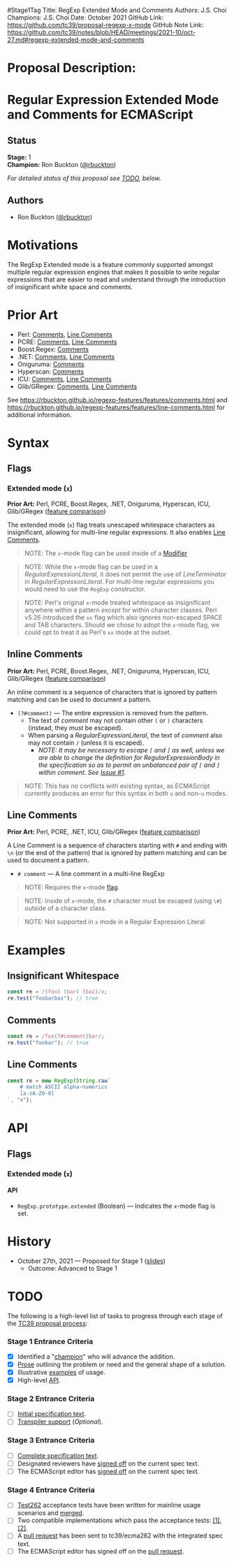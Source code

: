 #Stage1Tag
Title: RegExp Extended Mode and Comments
Authors: J.S. Choi
Champions: J.S. Choi
Date: October 2021
GitHub Link: https://github.com/tc39/proposal-regexp-x-mode
GitHub Note Link: https://github.com/tc39/notes/blob/HEAD/meetings/2021-10/oct-27.md#regexp-extended-mode-and-comments

# Proposal Description:
<!--#region:intro-->
# Regular Expression Extended Mode and Comments for ECMAScript

<!--#endregion:intro-->

<!--#region:status-->
## Status

**Stage:** 1  
**Champion:** Ron Buckton ([@rbuckton](https://github.com/rbuckton))  

_For detailed status of this proposal see [TODO](#todo), below._  
<!--#endregion:status-->

<!--#region:authors-->
## Authors

* Ron Buckton ([@rbuckton](https://github.com/rbuckton))  
<!--#endregion:authors-->

<!--#region:motivations-->
# Motivations

The RegExp Extended mode is a feature commonly supported amongst multiple regular expression engines that makes it possible
to write regular expressions that are easier to read and understand through the introduction of insignificant white space
and comments.

<!--#endregion:motivations-->

<!--#region:prior-art-->
# Prior Art 

* Perl: [Comments](https://rbuckton.github.io/regexp-features/engines/perl.html#feature-comments), 
  [Line Comments](https://rbuckton.github.io/regexp-features/engines/perl.html#feature-line-comments)  
* PCRE: [Comments](https://rbuckton.github.io/regexp-features/engines/pcre.html#feature-comments), 
  [Line Comments](https://rbuckton.github.io/regexp-features/engines/pcre.html#feature-line-comments)  
* Boost.Regex: [Comments](https://rbuckton.github.io/regexp-features/engines/boost.regex.html#feature-comments)  
* .NET: [Comments](https://rbuckton.github.io/regexp-features/engines/dotnet.html#feature-comments), 
  [Line Comments](https://rbuckton.github.io/regexp-features/engines/dotnet.html#feature-line-comments)  
* Oniguruma: [Comments](https://rbuckton.github.io/regexp-features/engines/oniguruma.html#feature-comments)  
* Hyperscan: [Comments](https://rbuckton.github.io/regexp-features/engines/hyperscan.html#feature-comments)  
* ICU: [Comments](https://rbuckton.github.io/regexp-features/engines/icu.html#feature-comments), 
  [Line Comments](https://rbuckton.github.io/regexp-features/engines/icu.html#feature-line-comments)  
* Glib/GRegex: [Comments](https://rbuckton.github.io/regexp-features/engines/glib-gregex.html#feature-comments), 
  [Line Comments](https://rbuckton.github.io/regexp-features/engines/glib-gregex.html#feature-line-comments)  

See https://rbuckton.github.io/regexp-features/features/comments.html and
https://rbuckton.github.io/regexp-features/features/line-comments.html for additional information.
<!--#endregion:prior-art-->

<!--#region:syntax-->
# Syntax

## Flags

### Extended mode (`x`)

**Prior Art:** Perl, PCRE, Boost.Regex, .NET, Oniguruma, Hyperscan, ICU, Glib/GRegex ([feature comparison](https://rbuckton.github.io/regexp-features/features/flags.html))

The extended mode (`x`) flag treats unescaped whitespace characters as insignificant, allowing for multi-line regular expressions. It also enables [Line Comments](#line-comments).

> NOTE: The `x`-mode flag can be used inside of a [Modifier](#modifiers)

> NOTE: While the `x`-mode flag can be used in a _RegularExpressionLiteral_, it does not permit the use of _LineTerminator_ in _RegularExpressonLiteral_. For multi-line
> regular expressions you would need to use the `RegExp` constructor.

> NOTE: Perl's original `x`-mode treated whitespace as insignificant anywhere within a pattern *except* for within character classes. Perl v5.26 introduced the `xx` flag which
> also ignores non-escaped SPACE and TAB characters. Should we chose to adopt the `x`-mode flag, we could opt to treat it as Perl's `xx` mode at the outset.

## Inline Comments

**Prior Art:** Perl, PCRE, Boost.Regex, .NET, Oniguruma, Hyperscan, ICU, Glib/GRegex ([feature comparison](https://rbuckton.github.io/regexp-features/features/comments.html))

An inline comment is a sequence of characters that is ignored by pattern matching and can be used to document a pattern.

- `(?#comment)` &mdash; The entire expression is removed from the pattern. 
  - The text of *comment* may not contain other `(` or `)` characters (instead, they must be escaped).
  - When parsing a _RegularExpressionLiteral_, the text of *comment* also may not contain `/` (unless it is escaped).
    - *NOTE: It may be necessary to escape `[` and `]` as well, unless we are able to change the definition for _RegularExpressionBody_ in the specification
      so as to permit an unbalanced pair of `[` and `]` within *comment*. See [Issue #1](https://github.com/rbuckton/proposal-regexp-x-mode/issues/1).*

> NOTE: This has no conflicts with existing syntax, as ECMAScript currently produces an error for this syntax in both `u` and non-`u` modes.

## Line Comments

**Prior Art:** Perl, PCRE, .NET, ICU, Glib/GRegex ([feature comparison](https://rbuckton.github.io/regexp-features/features/line-comments.html))

A Line Comment is a sequence of characters starting with `#` and ending with `\n` (or the end of the pattern) that is ignored by pattern matching and can be used to document a pattern.

- `# comment` &mdash; A line comment in a multi-line RegExp

> NOTE: Requires the `x`-mode [flag](#extended-mode-x).

> NOTE: Inside of `x`-mode, the `#` character must be escaped (using `\#`) outside of a character class.

> NOTE: Not supported in `x` mode in a Regular Expression Literal

<!--#endregion:syntax-->

<!--#region:semantics-->
<!-- # Semantics -->


<!--#endregion:semantics-->

<!--#region:examples-->
# Examples

## Insignificant Whitespace

```js
const re = /(foo) (bar) (baz)/x;
re.test("foobarbaz"); // true
```

## Comments

```js
const re = /foo(?#comment)bar/;
re.test("foobar"); // true
```

## Line Comments

```js
const re = new RegExp(String.raw`
    # match ASCII alpha-numerics
    [a-zA-Z0-9]
`, "x");
```


<!--#endregion:examples-->

<!--#region:api-->

# API

## Flags

### Extended mode (`x`)

#### API

- `RegExp.prototype.extended` (Boolean) &mdash; Indicates the `x`-mode flag is set.

<!--#endregion:api-->

<!--#region:grammar-->
<!-- # Grammar

```grammarkdown
``` -->
<!--#endregion:grammar-->

<!--#region:references-->
<!-- # References

> TODO: Provide links to other specifications, etc.

* [Title](url)   -->
<!--#endregion:references-->

# History

- October 27th, 2021 &mdash; Proposed for Stage 1 ([slides](https://1drv.ms/p/s!AjgWTO11Fk-Tkfl_R_GWK0hIILFQDg?e=FjB377))
  - Outcome: Advanced to Stage 1

<!--#region:todo-->
# TODO

The following is a high-level list of tasks to progress through each stage of the [TC39 proposal process](https://tc39.github.io/process-document/):

### Stage 1 Entrance Criteria

* [x] Identified a "[champion][Champion]" who will advance the addition.  
* [x] [Prose][Prose] outlining the problem or need and the general shape of a solution.  
* [x] Illustrative [examples][Examples] of usage.  
* [x] High-level [API][API].  

### Stage 2 Entrance Criteria

* [ ] [Initial specification text][Specification].  
* [ ] [Transpiler support][Transpiler] (_Optional_).  

### Stage 3 Entrance Criteria

* [ ] [Complete specification text][Specification].  
* [ ] Designated reviewers have [signed off][Stage3ReviewerSignOff] on the current spec text.  
* [ ] The ECMAScript editor has [signed off][Stage3EditorSignOff] on the current spec text.  

### Stage 4 Entrance Criteria

* [ ] [Test262](https://github.com/tc39/test262) acceptance tests have been written for mainline usage scenarios and [merged][Test262PullRequest].  
* [ ] Two compatible implementations which pass the acceptance tests: [\[1\]][Implementation1], [\[2\]][Implementation2].  
* [ ] A [pull request][Ecma262PullRequest] has been sent to tc39/ecma262 with the integrated spec text.  
* [ ] The ECMAScript editor has signed off on the [pull request][Ecma262PullRequest].  
<!--#endregion:todo-->

<!-- The following links are used throughout the README: -->

[Process]: https://tc39.es/process-document/
[Proposals]: https://github.com/tc39/proposals/
[Grammarkdown]: http://github.com/rbuckton/grammarkdown#readme
[Champion]: #status
[Prose]: #motivations
[Examples]: #examples
[API]: #api
[Specification]: https://rbuckton.github.io/proposal-regexp-x-mode

[Transpiler]: #todo
[Stage3ReviewerSignOff]: #todo
[Stage3EditorSignOff]: #todo
[Test262PullRequest]: #todo
[Implementation1]: #todo
[Implementation2]: #todo
[Ecma262PullRequest]: #todo
